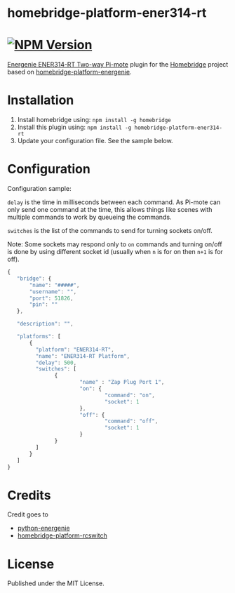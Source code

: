 # homebridge-platform-ener314-rt
# [![NPM Version](https://img.shields.io/npm/v/homebridge-platform-energenie.svg)](https://www.npmjs.com/package/homebridge-platform-energenie)

[Energenie ENER314-RT Two-way Pi-mote](https://energenie4u.co.uk/catalogue/product/ENER314-RT) plugin for the [Homebridge](https://github.com/nfarina/homebridge) project based on [homebridge-platform-energenie](https://github.com/suda/homebridge-platform-energenie).

# Installation

1. Install homebridge using: `npm install -g homebridge`
2. Install this plugin using: `npm install -g homebridge-platform-ener314-rt`
3. Update your configuration file. See the sample below.

# Configuration

Configuration sample:

`delay` is the time in milliseconds between each command. As Pi-mote can only send one command at the time, this allows things like scenes with multiple commands to work by queueing the commands.

`switches` is the list of the commands to send for turning sockets on/off.

Note: Some sockets may respond only to `on` commands and turning on/off is done by using different socket id (usually when `n` is for on then `n+1` is for off).


 ```javascript
{
    "bridge": {
        "name": "#####",
        "username": "",
        "port": 51826,
        "pin": ""
    },

    "description": "",

    "platforms": [
        {
          "platform": "ENER314-RT",
          "name": "ENER314-RT Platform",
          "delay": 500,
          "switches": [
                {
                        "name" : "Zap Plug Port 1",
                        "on": {
                                "command": "on",
                                "socket": 1
                        },
                        "off": {
                                "command": "off",
                                "socket": 1
                        }
                }
          ]
        }
    ]
}

```

# Credits

Credit goes to
- [python-energenie](https://github.com/RPi-Distro/python-energenie)
- [homebridge-platform-rcswitch](https://github.com/rainlake/homebridge-platform-rcswitch)

# License

Published under the MIT License.
